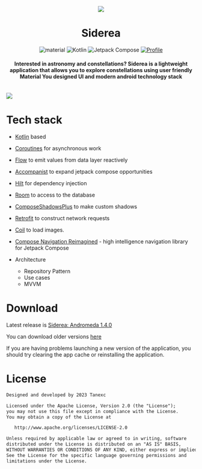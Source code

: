 <p align="center">
   <img src="https://github.com/Tanexc/SidereaKt/assets/74925839/223446d9-23db-486d-afc9-721173dbc12d"/>
</p>
<h1 align="center"><b>Siderea</b></h1>

<p align="center">
    <img alt="material" src="https://custom-icon-badges.demolab.com/badge/material%20you-palegreen?style=for-the-badge&logoColor=black&logo=material-you"/></a>
     <img alt="Kotlin" src="https://img.shields.io/badge/Kotlin-a503fc?logo=kotlin&logoColor=white&style=for-the-badge"/></a>
     <img alt="Jetpack Compose" src="https://img.shields.io/static/v1?style=for-the-badge&message=Jetpack+Compose&color=4285F4&logo=Jetpack+Compose&logoColor=FFFFFF&label="/></a> 
     <a href="https://github.com/tannec"><img alt="Profile" src="https://img.shields.io/badge/Github-Tannec-6495ed?logo=github&logoColor=white&style=for-the-badge"/></a>
     <br>
</p>
<h4 align="center">Interested in astronomy and constellations? Siderea is a lightweight application that allows you to explore constellations using user friendly Material You designed UI and modern android technology stack</h4>
<br>
<img src="https://github.com/Tanexc/SidereaKt/assets/74925839/ce2fa9b3-76c1-4a14-88e1-d521da8d1dc4"/>

# Tech stack

- [Kotlin](https://kotlinlang.org/) based 

- [Coroutines](https://github.com/Kotlin/kotlinx.coroutines) for asynchronous work

- [Flow](https://kotlin.github.io/kotlinx.coroutines/kotlinx-coroutines-core/kotlinx.coroutines.flow/) to emit values from data layer reactively

- [Accompanist](https://github.com/google/accompanist) to expand jetpack compose opportunities

- [Hilt](https://dagger.dev/hilt/) for dependency injection

- [Room](https://developer.android.com/training/data-storage/room/) to access to the database

- [ComposeShadowsPlus](https://github.com/GIGAMOLE/ComposeShadowsPlus) to make custom shadows

- [Retrofit](https://github.com/square/retrofit) to construct network requests

- [Coil](https://github.com/coil-kt/coil) to load images.

- [Compose Navigation Reimagined](https://github.com/olshevski/compose-navigation-reimagined) - high intelligence navigation library for Jetpack Compose

- Architecture
  - Repository Pattern
  - Use cases
  - MVVM
 
# Download

Latest release is <a href="https://github.com/Tanexc/SidereaKt/releases/tag/1.4.0-Andromeda" target="_blank">Siderea: Andromeda 1.4.0</a>

You can download older versions <a href="https://github.com/Tanexc/SidereaKt/releases" target="_blank">here</a>

If you are having problems launching a new version of the application, you should try clearing the app cache or reinstalling the application.


# License
```xml
Designed and developed by 2023 Tanexc

Licensed under the Apache License, Version 2.0 (the "License");
you may not use this file except in compliance with the License.
You may obtain a copy of the License at

   http://www.apache.org/licenses/LICENSE-2.0

Unless required by applicable law or agreed to in writing, software
distributed under the License is distributed on an "AS IS" BASIS,
WITHOUT WARRANTIES OR CONDITIONS OF ANY KIND, either express or implied.
See the License for the specific language governing permissions and
limitations under the License.
```
